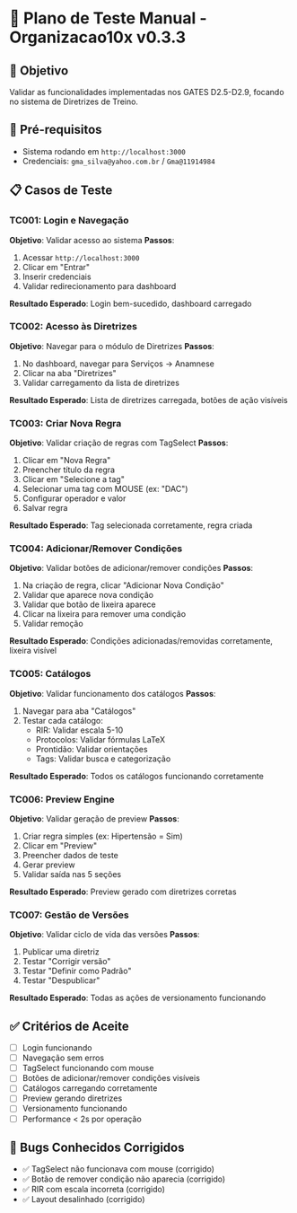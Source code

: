 # 🧪 Plano de Teste Manual - Organizacao10x v0.3.3

## 🎯 Objetivo
Validar as funcionalidades implementadas nos GATES D2.5-D2.9, focando no sistema de Diretrizes de Treino.

## 🔐 Pré-requisitos
- Sistema rodando em `http://localhost:3000`
- Credenciais: `gma_silva@yahoo.com.br` / `Gma@11914984`

## 📋 Casos de Teste

### **TC001: Login e Navegação**
**Objetivo**: Validar acesso ao sistema
**Passos**:
1. Acessar `http://localhost:3000`
2. Clicar em "Entrar"
3. Inserir credenciais
4. Validar redirecionamento para dashboard

**Resultado Esperado**: Login bem-sucedido, dashboard carregado

### **TC002: Acesso às Diretrizes**
**Objetivo**: Navegar para o módulo de Diretrizes
**Passos**:
1. No dashboard, navegar para Serviços → Anamnese
2. Clicar na aba "Diretrizes"
3. Validar carregamento da lista de diretrizes

**Resultado Esperado**: Lista de diretrizes carregada, botões de ação visíveis

### **TC003: Criar Nova Regra**
**Objetivo**: Validar criação de regras com TagSelect
**Passos**:
1. Clicar em "Nova Regra"
2. Preencher título da regra
3. Clicar em "Selecione a tag"
4. Selecionar uma tag com MOUSE (ex: "DAC")
5. Configurar operador e valor
6. Salvar regra

**Resultado Esperado**: Tag selecionada corretamente, regra criada

### **TC004: Adicionar/Remover Condições**
**Objetivo**: Validar botões de adicionar/remover condições
**Passos**:
1. Na criação de regra, clicar "Adicionar Nova Condição"
2. Validar que aparece nova condição
3. Validar que botão de lixeira aparece
4. Clicar na lixeira para remover uma condição
5. Validar remoção

**Resultado Esperado**: Condições adicionadas/removidas corretamente, lixeira visível

### **TC005: Catálogos**
**Objetivo**: Validar funcionamento dos catálogos
**Passos**:
1. Navegar para aba "Catálogos"
2. Testar cada catálogo:
   - RIR: Validar escala 5-10
   - Protocolos: Validar fórmulas LaTeX
   - Prontidão: Validar orientações
   - Tags: Validar busca e categorização

**Resultado Esperado**: Todos os catálogos funcionando corretamente

### **TC006: Preview Engine**
**Objetivo**: Validar geração de preview
**Passos**:
1. Criar regra simples (ex: Hipertensão = Sim)
2. Clicar em "Preview"
3. Preencher dados de teste
4. Gerar preview
5. Validar saída nas 5 seções

**Resultado Esperado**: Preview gerado com diretrizes corretas

### **TC007: Gestão de Versões**
**Objetivo**: Validar ciclo de vida das versões
**Passos**:
1. Publicar uma diretriz
2. Testar "Corrigir versão"
3. Testar "Definir como Padrão"
4. Testar "Despublicar"

**Resultado Esperado**: Todas as ações de versionamento funcionando

## ✅ Critérios de Aceite
- [ ] Login funcionando
- [ ] Navegação sem erros
- [ ] TagSelect funcionando com mouse
- [ ] Botões de adicionar/remover condições visíveis
- [ ] Catálogos carregando corretamente
- [ ] Preview gerando diretrizes
- [ ] Versionamento funcionando
- [ ] Performance < 2s por operação

## 🐛 Bugs Conhecidos Corrigidos
- ✅ TagSelect não funcionava com mouse (corrigido)
- ✅ Botão de remover condição não aparecia (corrigido)
- ✅ RIR com escala incorreta (corrigido)
- ✅ Layout desalinhado (corrigido)
